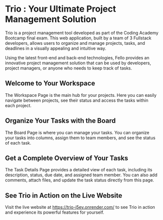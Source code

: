 # Trio : Your Ultimate Project Management Solution

Trio is a project management tool developed as part of the Coding Academy Bootcamp final exam. This web application, built by a team of 3 Fullstack developers, allows users to organize and manage projects, tasks, and deadlines in a visually appealing and intuitive way.

Using the latest front-end and back-end technologies, Fello provides an innovative project management solution that can be used by developers, project managers, or anyone who needs to keep track of tasks.


## Welcome to Your Workspace
The Workspace Page is the main hub for your projects. Here you can easily navigate between projects, see their status and access the tasks within each project.

## Organize Your Tasks with the Board
The Board Page is where you can manage your tasks. You can organize your tasks into columns, assign them to team members, and see the status of each task.

## Get a Complete Overview of Your Tasks
The Task Details Page provides a detailed view of each task, including its description, status, due date, and assigned team member. You can also add comments, attach files, and update the task status directly from this page.

## See Trio in Action on the Live Website

Visit the live website at https://trio-j5ev.onrender.com/ to see Trio in action and experience its powerful features for yourself.



